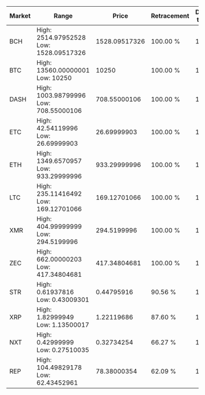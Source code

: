 | Market | Range | Price| Retracement | Doubles to 50% |
| --- | --- | --- | --- | --- |
| BCH | High: 2514.97952528<br />Low: 1528.09517326 | 1528.09517326 | 100.00 % | 1.32 |
| BTC | High: 13560.00000001<br />Low: 10250 | 10250 | 100.00 % | 1.16 |
| DASH | High: 1003.98799996<br />Low: 708.55000106 | 708.55000106 | 100.00 % | 1.21 |
| ETC | High: 42.54119996<br />Low: 26.69999903 | 26.69999903 | 100.00 % | 1.30 |
| ETH | High: 1349.6570957<br />Low: 933.29999996 | 933.29999996 | 100.00 % | 1.22 |
| LTC | High: 235.11416492<br />Low: 169.12701066 | 169.12701066 | 100.00 % | 1.20 |
| XMR | High: 404.99999999<br />Low: 294.5199996 | 294.5199996 | 100.00 % | 1.19 |
| ZEC | High: 662.00000203<br />Low: 417.34804681 | 417.34804681 | 100.00 % | 1.29 |
| STR | High: 0.61937816<br />Low: 0.43009301 | 0.44795916 | 90.56 % | 1.17 |
| XRP | High: 1.82999949<br />Low: 1.13500017 | 1.22119686 | 87.60 % | 1.21 |
| NXT | High: 0.42999999<br />Low: 0.27510035 | 0.32734254 | 66.27 % | 1.08 |
| REP | High: 104.49829178<br />Low: 62.43452961 | 78.38000354 | 62.09 % | 1.06 |
